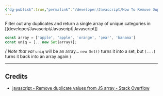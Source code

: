 ```yaml
---
{"dg-publish":true,"permalink":"/developer/Javascript/How To Remove Duplicates in Array/","tags":["javascript"],"created":"2024-05-28T21:42:24.541-05:00","updated":"2024-05-23T11:01:18.000-05:00"}
---
```



Filter out any duplicates and return a single array of unique categories in [[developer/Javascript/Javascript\|Javascript]]

```javascript
const array = ['apple', 'apple', 'orange', 'pear', 'banana']
const uniq = [...new Set(array)];
```

*( Note that var* `uniq` will be an array... `new Set()` turns it into a set, but `[...]` turns it back into an array again )

---

## Credits
- [javascript - Remove duplicate values from JS array - Stack Overflow](https://stackoverflow.com/questions/9229645/remove-duplicate-values-from-js-array)